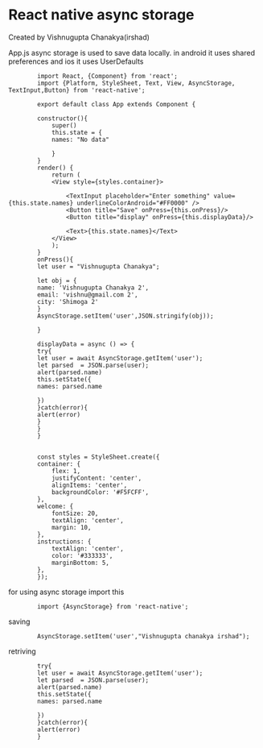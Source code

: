 # React native async storage

Created by Vishnugupta Chanakya(irshad) 

App.js 
async storage is used to save data locally. in android it uses shared preferences and ios it uses UserDefaults

            import React, {Component} from 'react';
            import {Platform, StyleSheet, Text, View, AsyncStorage, TextInput,Button} from 'react-native';

            export default class App extends Component {

            constructor(){
                super()
                this.state = {
                names: "No data"

                }
            }
            render() {
                return (
                <View style={styles.container}>

                    <TextInput placeholder="Enter something" value={this.state.names} underlineColorAndroid="#FF0000" />
                    <Button title="Save" onPress={this.onPress}/>
                    <Button title="display" onPress={this.displayData}/>

                    <Text>{this.state.names}</Text>
                </View>
                );
            }
            onPress(){
            let user = "Vishnugupta Chanakya";

            let obj = {
            name: 'Vishnugupta Chanakya 2',
            email: 'vishnu@gmail.com 2',
            city: 'Shimoga 2'
            }
            AsyncStorage.setItem('user',JSON.stringify(obj));

            }

            displayData = async () => {
            try{
            let user = await AsyncStorage.getItem('user');
            let parsed  = JSON.parse(user);
            alert(parsed.name)
            this.setState({
            names: parsed.name

            }) 
            }catch(error){
            alert(error)
            }
            }
            }


            const styles = StyleSheet.create({
            container: {
                flex: 1,
                justifyContent: 'center',
                alignItems: 'center',
                backgroundColor: '#F5FCFF',
            },
            welcome: {
                fontSize: 20,
                textAlign: 'center',
                margin: 10,
            },
            instructions: {
                textAlign: 'center',
                color: '#333333',
                marginBottom: 5,
            },
            });


for using async storage  import this 

            import {AsyncStorage} from 'react-native';

saving 
            
            AsyncStorage.setItem('user',"Vishnugupta chanakya irshad");

retriving

            try{
            let user = await AsyncStorage.getItem('user');
            let parsed  = JSON.parse(user);
            alert(parsed.name)
            this.setState({
            names: parsed.name

            }) 
            }catch(error){
            alert(error)
            }